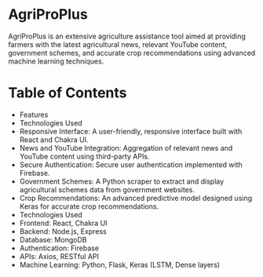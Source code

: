 # AgriProPlus
AgriProPlus is an extensive agriculture assistance tool aimed at providing farmers with the latest agricultural news, relevant YouTube content, government schemes, and accurate crop recommendations using advanced machine learning techniques.

# Table of Contents

- Features
- Technologies Used
- Responsive Interface: A user-friendly, responsive interface built with React and Chakra UI.
- News and YouTube Integration: Aggregation of relevant news and YouTube content using third-party APIs.
- Secure Authentication: Secure user authentication implemented with Firebase.
- Government Schemes: A Python scraper to extract and display agricultural schemes data from government websites.
- Crop Recommendations: An advanced predictive model designed using Keras for accurate crop recommendations.
- Technologies Used
- Frontend: React, Chakra UI
- Backend: Node.js, Express
- Database: MongoDB
- Authentication: Firebase
- APIs: Axios, RESTful API
- Machine Learning: Python, Flask, Keras (LSTM, Dense layers)
